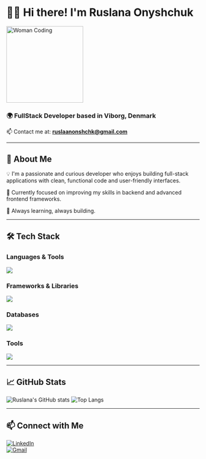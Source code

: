 # 👩‍💻 Hi there! I'm **Ruslana Onyshchuk**

<img src="https://media.giphy.com/media/L1R1tvI9svkIWwpVYr/giphy.gif" alt="Woman Coding" width="200" />

### 🌍 FullStack Developer based in Viborg, Denmark  
📫 Contact me at: **ruslaanonshchk@gmail.com**

---

## 🚀 About Me

💡 I'm a passionate and curious developer who enjoys building full-stack applications with clean, functional code and user-friendly interfaces.

🎯 Currently focused on improving my skills in backend and advanced frontend frameworks.

🌱 Always learning, always building.

---

## 🛠️ Tech Stack

### Languages & Tools  
<img src="https://skillicons.dev/icons?i=js,ts,python,html,css" />

### Frameworks & Libraries  
<img src="https://skillicons.dev/icons?i=react,nextjs,nodejs,tailwind,materialui" />

### Databases  
<img src="https://skillicons.dev/icons?i=mysql" />

### Tools  
<img src="https://skillicons.dev/icons?i=git,github,figma,vscode,docker,postman" />

---

## 📈 GitHub Stats

![Ruslana's GitHub stats](https://github-readme-stats.vercel.app/api?username=Ruslaana&show_icons=true&theme=dark)
![Top Langs](https://github-readme-stats.vercel.app/api/top-langs/?username=Ruslaana&layout=compact&theme=dark)

---

## 📫 Connect with Me

[![LinkedIn](https://img.shields.io/badge/LinkedIn-blue?style=flat-square&logo=linkedin&logoColor=white)](https://www.linkedin.com/in/ruslana-onyshchuk-527872267)  
[![Gmail](https://img.shields.io/badge/Gmail-D14836?style=flat-square&logo=gmail&logoColor=white)](mailto:ruslaanonshchk@gmail.com)
